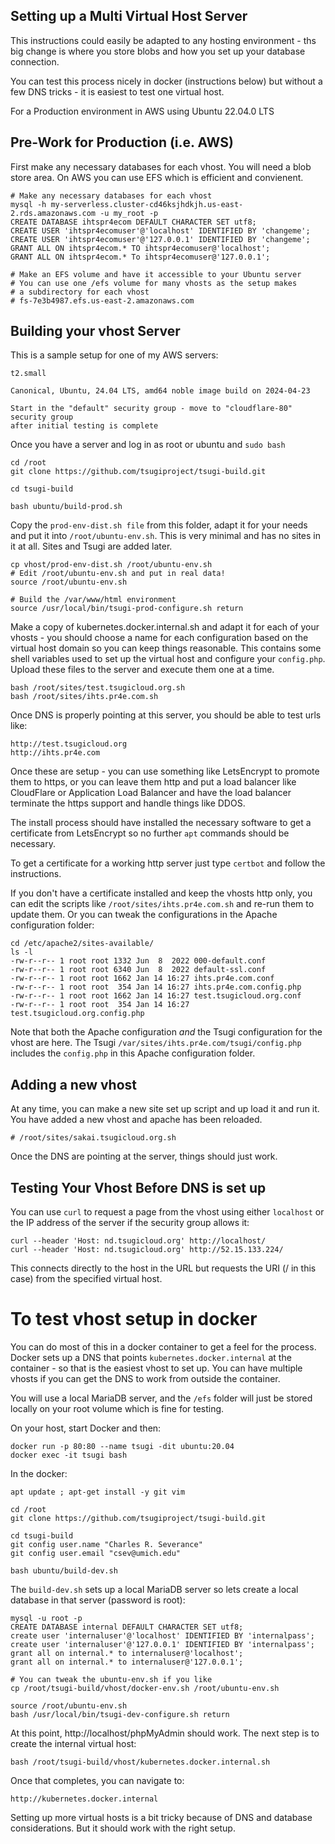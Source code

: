 
Setting up a Multi Virtual Host Server
--------------------------------------

This instructions could easily be adapted to any hosting environment - ths big
change is where you store blobs and how you set up your database connection.

You can test this process nicely in docker (instructions below) but without
a few DNS tricks - it is easiest to test one virtual host.

For a Production environment in AWS using Ubuntu 22.04.0 LTS

Pre-Work for Production (i.e. AWS)
----------------------------------

First make any necessary databases for each vhost.  You will need a blob store area.
On AWS you can use EFS which is efficient and convienent.

    # Make any necessary databases for each vhost
    mysql -h my-serverless.cluster-cd46ksjhdkjh.us-east-2.rds.amazonaws.com -u my_root -p
    CREATE DATABASE ihtspr4ecom DEFAULT CHARACTER SET utf8;
    CREATE USER 'ihtspr4ecomuser'@'localhost' IDENTIFIED BY 'changeme';
    CREATE USER 'ihtspr4ecomuser'@'127.0.0.1' IDENTIFIED BY 'changeme';
    GRANT ALL ON ihtspr4ecom.* TO ihtspr4ecomuser@'localhost';
    GRANT ALL ON ihtspr4ecom.* To ihtspr4ecomuser@'127.0.0.1';

    # Make an EFS volume and have it accessible to your Ubuntu server
    # You can use one /efs volume for many vhosts as the setup makes
    # a subdirectory for each vhost
    # fs-7e3b4987.efs.us-east-2.amazonaws.com

Building your vhost Server
--------------------------

This is a sample setup for one of my AWS servers:

    t2.small

    Canonical, Ubuntu, 24.04 LTS, amd64 noble image build on 2024-04-23

    Start in the "default" security group - move to "cloudflare-80" security group
    after initial testing is complete

Once you have a server and log in as root or ubuntu and  `sudo bash`

    cd /root
    git clone https://github.com/tsugiproject/tsugi-build.git

    cd tsugi-build

    bash ubuntu/build-prod.sh

Copy the `prod-env-dist.sh file` from this folder, adapt it for your needs
and put it into `/root/ubuntu-env.sh`.  This is very minimal and has
no sites in it at all.  Sites and Tsugi are added later.

    cp vhost/prod-env-dist.sh /root/ubuntu-env.sh
    # Edit /root/ubuntu-env.sh and put in real data!
    source /root/ubuntu-env.sh

    # Build the /var/www/html environment
    source /usr/local/bin/tsugi-prod-configure.sh return

Make a copy of kubernetes.docker.internal.sh and adapt
it for each of your vhosts - you should choose a name for each
configuration based on the virtual host domain so you can keep things
reasonable.  This contains some shell variables
used to set up the virtual host and configure your `config.php`.
Upload these files to the server and execute them one at a time.

    bash /root/sites/test.tsugicloud.org.sh
    bash /root/sites/ihts.pr4e.com.sh

Once DNS is properly pointing at this server,
you should be able to test urls like:

    http://test.tsugicloud.org
    http://ihts.pr4e.com

Once these are setup - you can use something like LetsEncrypt
to promote them to https, or you can leave them http and
put a load balancer like CloudFlare or Application Load Balancer
and have the load balancer terminate the https support
and handle things like DDOS.

The install process should have installed the necessary software
to get a certificate from LetsEncrypt so no further `apt` commands
should be necessary.

To get a certificate for a working http server just type `certbot`
and follow the instructions.

If you don't have a certificate installed and keep the vhosts
http only, you can edit the scripts like `/root/sites/ihts.pr4e.com.sh`
and re-run them to update them.  Or you can tweak the configurations
in the Apache configuration folder:

    cd /etc/apache2/sites-available/
    ls -l
    -rw-r--r-- 1 root root 1332 Jun  8  2022 000-default.conf
    -rw-r--r-- 1 root root 6340 Jun  8  2022 default-ssl.conf
    -rw-r--r-- 1 root root 1662 Jan 14 16:27 ihts.pr4e.com.conf
    -rw-r--r-- 1 root root  354 Jan 14 16:27 ihts.pr4e.com.config.php
    -rw-r--r-- 1 root root 1662 Jan 14 16:27 test.tsugicloud.org.conf
    -rw-r--r-- 1 root root  354 Jan 14 16:27 test.tsugicloud.org.config.php

Note that both the Apache configuration *and* the Tsugi configuration
for the vhost are here.  The Tsugi `/var/sites/ihts.pr4e.com/tsugi/config.php`
includes the `config.php` in this Apache configuration folder.

Adding a new vhost
------------------

At any time, you can make a new site set up script
and up load it and run it.  You have added a new vhost
and apache has been reloaded.

    # /root/sites/sakai.tsugicloud.org.sh

Once the DNS are pointing at the server, things should
just work.

Testing Your Vhost Before DNS is set up
---------------------------------------

You can use `curl` to request a page from the vhost using either `localhost` or
the IP address of the server if the security group allows it:

    curl --header 'Host: nd.tsugicloud.org' http://localhost/
    curl --header 'Host: nd.tsugicloud.org' http://52.15.133.224/

This connects directly to the host in the URL but requests the URI (/ in this case)
from the specified virtual host.

To test vhost setup in docker
=============================

You can do most of this in a docker container to get a feel
for the process.  Docker sets up a DNS that points
`kubernetes.docker.internal` at the container - so that
is the easiest vhost to set up. You can have multiple
vhosts if you can get the DNS to work from outside
the container.

You will use a local MariaDB server, and the `/efs` folder
will just be stored locally on your root volume which is
fine for testing.

On your host, start Docker and then:

    docker run -p 80:80 --name tsugi -dit ubuntu:20.04
    docker exec -it tsugi bash

In the docker:

    apt update ; apt-get install -y git vim

    cd /root
    git clone https://github.com/tsugiproject/tsugi-build.git

    cd tsugi-build
    git config user.name "Charles R. Severance"
    git config user.email "csev@umich.edu"

    bash ubuntu/build-dev.sh

The `build-dev.sh` sets up a local MariaDB server so lets create a
local database in that server (password is root):

    mysql -u root -p
    CREATE DATABASE internal DEFAULT CHARACTER SET utf8;
    create user 'internaluser'@'localhost' IDENTIFIED BY 'internalpass';
    create user 'internaluser'@'127.0.0.1' IDENTIFIED BY 'internalpass';
    grant all on internal.* to internaluser@'localhost';
    grant all on internal.* to internaluser@'127.0.0.1';

    # You can tweak the ubuntu-env.sh if you like
    cp /root/tsugi-build/vhost/docker-env.sh /root/ubuntu-env.sh

    source /root/ubuntu-env.sh
    bash /usr/local/bin/tsugi-dev-configure.sh return

At this point, http://localhost/phpMyAdmin should work.   The next
step is to create the internal virtual host:

    bash /root/tsugi-build/vhost/kubernetes.docker.internal.sh

Once that completes, you can navigate to:

    http://kubernetes.docker.internal

Setting up more virtual hosts is a bit tricky because of DNS
and database considerations.   But it should work with the
right setup.

